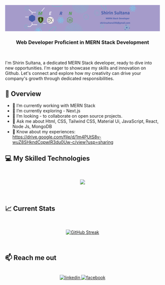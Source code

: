 <a href="https://www.facebook.com/mirhussainmurtaza/">
<img src="https://github.com/ShirinRia/ShirinRia/blob/main/Cover.png" />
</a>
<br/>
<h3 align="center">Web Developer Proficient in MERN Stack Development</h3>
<br/>
<p align="left">I'm Shirin Sultana, a dedicated MERN Stack developer, ready to dive into new opportunities. I'm eager to showcase my skills and innovation on Github. Let's connect and explore how my creativity can drive your company's growth through dedicated responsibilities.</p>

## :eyes: Overview

- 🔭  I’m currently working with MERN Stack
- 🌱 I’m currently exploring - Next.js 
- 👯 I’m looking - to collaborate on open source projects. 
- 🤔  Ask me about Html, CSS, Tailwind CSS, Material Ui, JavaScript, React, Node Js, MongoDB 
- 📄 Know about my experiences: https://drive.google.com/file/d/1m4PUtS8v-wuZ8SHkndCopwIR3du0Uw-c/view?usp=sharing

## :computer: My Skilled Technologies

<br>
<p align="center">
  <a href="https://skillicons.dev">
    <img src="https://skillicons.dev/icons?i=c,cpp,html,css,tailwind,materialui,javascript,react,nodejs,express,mongodb,vercel,firebase,vite," />
  </a>
</p>


<br />

## :chart_with_upwards_trend: Current Stats

<br />
<p align="center">
 <a href="https://git.io/streak-stats"><img src="https://github-readme-streak-stats.herokuapp.com?user=ShirinRia" alt="GitHub Streak" /></a>
</p>

<br />

## :mailbox: Reach me out

<br />

<div align="center">

<a href="https://www.linkedin.com/in/shirin-sultana-28b338251/" target="_blank">
<img src="https://img.shields.io/badge/linkedin-%231E77B5.svg?&style=for-the-badge&logo=linkedin&logoColor=white" alt=linkedin style="margin-bottom: 5px;" />
</a>
<a href="https://www.facebook.com/profile.php?id=100056173703147" target="_blank">
<img src="https://img.shields.io/badge/facebook-%232E87FB.svg?&style=for-the-badge&logo=facebook&logoColor=white" alt=facebook style="margin-bottom: 5px;" />
</a>  
</div>
